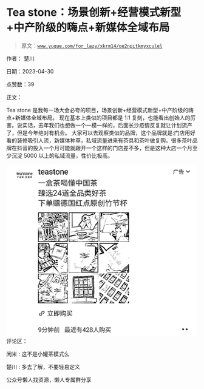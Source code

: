 # Tea stone：场景创新+经营模式新型+中产阶级的嗨点+新媒体全域布局

> 原文：[`www.yuque.com/for_lazy/xkrm14/oe2npitkmyxculel`](https://www.yuque.com/for_lazy/xkrm14/oe2npitkmyxculel)



作者： 楚川



日期：2023-04-30



点赞数：39

<ne-hole id="u3de7ba8c" data-lake-id="u3de7ba8c">

正文：



Tea stone 是我每一场大会必夸的项目，场景创新+经营模式新型+中产阶级的嗨点+新媒体全域布局。 现在基本上类似的项目都是 1:1 复刻，也能看出创始人的厉害。说实话，去年我们也想做一个一模一样的，后面长沙疫情反复就让计划流产了，但是今年绝对有机会。 大家可以去观察类似的品牌，这个品牌就是:门店用好看的装修吸引人流，新媒体种草，私域流量进来有茶具和茶叶做复购。很多茶叶品牌在抖音的投入一个月可能就跟开一个这样的门店差不多，但是这种大店一个月至少沉淀 5000 以上的私域流量，性价比极高。



![](img/2e950b8f8555641de78f0a7a6c62c256.png)  <ne-hole id="u8c30599e" data-lake-id="u8c30599e"><ne-p id="u757983ff" data-lake-id="u757983ff">评论区：



闲米 : 这不是小罐茶模式么



楚川 : 多去了解，不要轻易定义

<ne-hole id="u9a2c560a" data-lake-id="u9a2c560a">

公众号懒人找资源，懒人专属群分享

</ne-hole></ne-hole></ne-p></ne-hole>